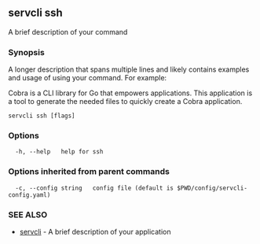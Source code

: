 ## servcli ssh

A brief description of your command

### Synopsis

A longer description that spans multiple lines and likely contains examples
and usage of using your command. For example:

Cobra is a CLI library for Go that empowers applications.
This application is a tool to generate the needed files
to quickly create a Cobra application.

```
servcli ssh [flags]
```

### Options

```
  -h, --help   help for ssh
```

### Options inherited from parent commands

```
  -c, --config string   config file (default is $PWD/config/servcli-config.yaml)
```

### SEE ALSO

* [servcli](servcli.md)	 - A brief description of your application

